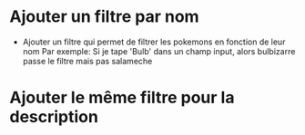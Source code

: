 # Ajouter un filtre par nom

- Ajouter un filtre qui permet de filtrer les pokemons en fonction de leur nom 
Par exemple: Si je tape 'Bulb' dans un champ input, alors bulbizarre passe le filtre mais pas salameche 

# Ajouter le même filtre pour la description